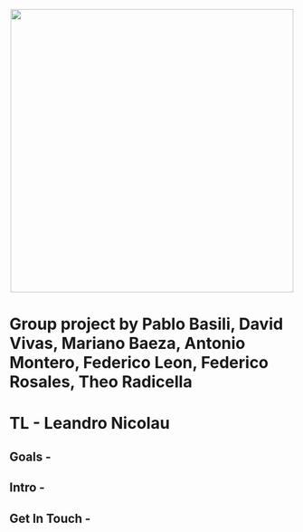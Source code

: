 <p align='center'>     
    <img src='https://i.pinimg.com/originals/07/10/67/071067d0181b02da0518ab2be33b1b7f.jpg' height="500"/> 
</p>  

# Group project by Pablo Basili, David Vivas, Mariano Baeza, Antonio Montero, Federico Leon, Federico Rosales, Theo Radicella

# TL - Leandro Nicolau

## Goals  -   

## Intro  -  

## Get In Touch -
